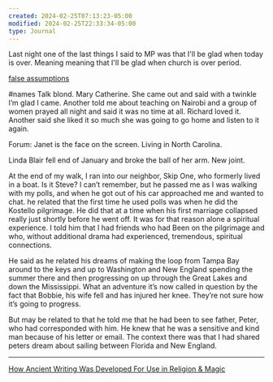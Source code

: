 ```yaml
---
created: 2024-02-25T07:13:23-05:00
modified: 2024-02-25T22:33:34-05:00
type: Journal
---
```


Last night one of the last things I said to MP was that I'll be glad when today is over. 
Meaning meaning that I'll be glad when church is over period.

[false assumptions](https://www.fixdemocracyfirst.org/post/6-the-myths-that-blind-us)

#names
Talk blond. Mary Catherine. She came out and said with a twinkle I’m glad I came. Another told me about teaching on Nairobi and a group of women prayed all night and said it was no time at all. Richard loved it. Another said she liked it so much she was going to go home and listen to it again.

Forum: Janet is the face on the screen. Living in North Carolina.

Linda Blair fell end of January and broke the ball of her arm. New joint.

At the end of my walk, I ran into our neighbor, Skip One, who formerly lived in a boat. Is it Steve? I can’t remember, but he passed me as I was walking with my polls, and when he got out of his car approached me and wanted to chat. he related that the first time he used polls was when he did the Kostello pilgrimage. He did that at a time when his first marriage collapsed really just shortly before he went off. It was for that reason alone a spiritual experience. I told him that I had friends who had Been on the pilgrimage and who, without additional drama had experienced, tremendous, spiritual connections.

He said as he related his dreams of making the loop from Tampa Bay around to the keys and up to Washington and New England spending the summer there and then progressing on up through the Great Lakes and down the Mississippi. What an adventure it’s now called in question by the fact that Bobbie, his wife fell and has injured her knee. They’re not sure how it’s going to progress.

But may be related to that he told me that he had been to see father, Peter, who had corresponded with him. He knew that he was a sensitive and kind man because of his letter or email. The context there was that I had shared peters dream about sailing between Florida and New England.

---

[How Ancient Writing Was Developed For Use in Religion &amp; Magic](https://www.thecollector.com/ancient-writing-developed-religion-magic/)
